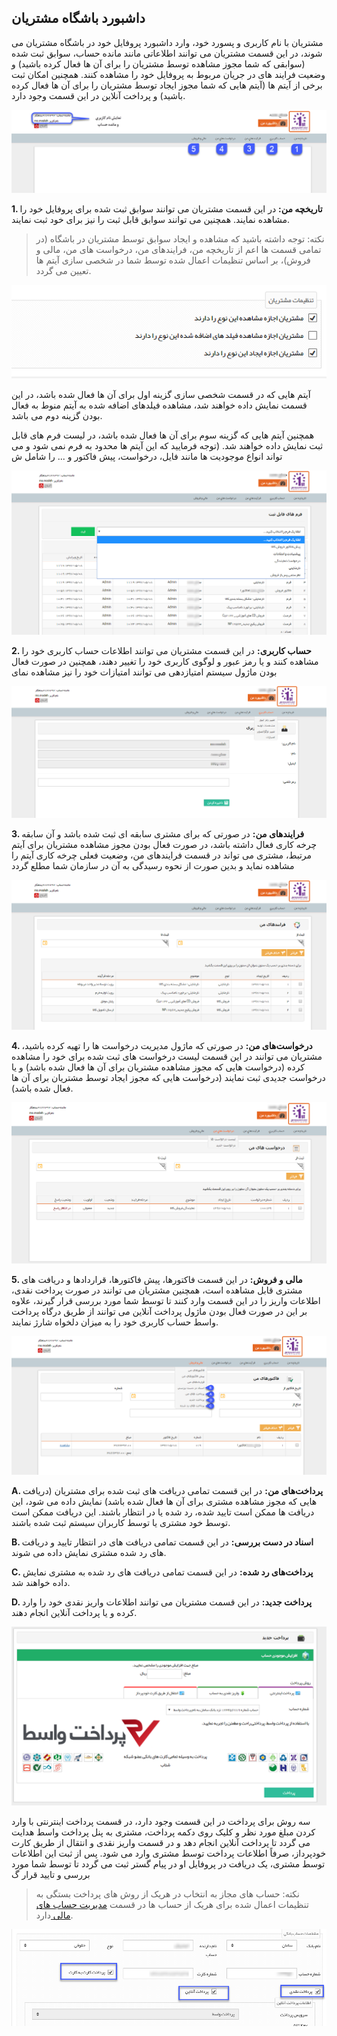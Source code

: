 ﻿## داشبورد باشگاه مشتریان

 مشتریان با نام کاربری و پسورد خود، وارد داشبورد پروفایل خود در باشگاه مشتریان می شوند، در این قسمت مشتریان می توانند اطلاعاتی مانند مانده حساب، سوابق ثبت شده (سوابقی که شما مجوز مشاهده توسط مشتریان را برای آن ها فعال کرده باشید) و وضعیت فرایند های در جریان مربوط به پروفایل خود را مشاهده کنند. همچنین امکان ثبت برخی از آیتم ها (آیتم هایی که شما مجوز ایجاد توسط مشتریان را برای آن ها فعال کرده باشید) و پرداخت آنلاین در این قسمت وجود دارد.
 
 ![](DashboardeMoshtarian1.png)
 
 **1. تاریخچه من:** در این قسمت مشتریان می توانند سوابق ثبت شده برای پروفایل خود را مشاهده نمایند. همچنین می توانند سوابق قابل ثبت را نیز برای خود ثبت نمایند.


>  نکته: توجه داشته باشید که مشاهده و ایجاد سوابق توسط مشتریان در باشگاه (در تمامی قسمت ها اعم از تاریخچه من، فرایندهای من، درخواست های من، مالی و فروش)، بر اساس تنظیمات اعمال شده توسط شما در شخصی سازی آیتم ها تعیین می گردد. 

![](DashboardeMoshtarian2.png)

آیتم هایی که در قسمت شخصی سازی گزینه اول برای آن ها فعال شده باشد، در این قسمت نمایش داده خواهند شد، مشاهده فیلدهای اضافه شده به آیتم منوط به فعال بودن گزینه دوم می باشد.

همچنین آیتم هایی که گزینه سوم برای آن ها فعال شده باشد، در لیست فرم های قابل ثبت نمایش داده خواهند شد. (توجه فرمایید که این آیتم ها محدود به فرم نمی شود و می تواند انواع موجودیت ها مانند فایل، درخواست، پیش فاکتور و ... را شامل ش

![](DashboardeMoshtarian3.png)

**2. حساب کاربری:** در این قسمت مشتریان می توانند اطلاعات حساب کاربری خود را مشاهده کنند و یا رمز عبور و لوگوی کاربری خود را تغییر دهند، همچنین در صورت فعال بودن ماژول سیستم امتیازدهی می توانند امتیازات خود را نیز مشاهده نمای

![](DashboardeMoshtarian4.png)

**3. فرایندهای من:** در صورتی که برای مشتری سابقه ای ثبت شده باشد و آن سابقه چرخه کاری فعال داشته باشد، در صورت فعال بودن مجوز مشاهده مشتریان برای آیتم مرتبط، مشتری می تواند در قسمت فرایندهای من، وضعیت فعلی چرخه کاری آیتم را مشاهده نماید و بدین صورت از نحوه رسیدگی به آن در سازمان شما مطلع گردد

![](DashboardeMoshtarian5.png)

**4. درخواست‌های من:** در صورتی که ماژول مدیریت درخواست ها را تهیه کرده باشید، مشتریان می توانند در این قسمت لیست درخواست های ثبت شده برای خود را مشاهده کرده (درخواست هایی که مجوز مشاهده مشتریان برای آن ها فعال شده باشد) و یا درخواست جدیدی ثبت نمایند (درخواست هایی که مجوز ایجاد توسط مشتریان برای آن ها فعال شده باشد).

![](DashboardeMoshtarian6.png)

**5. مالی و فروش:** در این قسمت فاکتورها، پیش فاکتورها، قراردادها و دریافت های مشتری قابل مشاهده است، همچنین مشتریان می توانند در صورت پرداخت نقدی، اطلاعات واریز را در این قسمت وارد کنند تا توسط شما مورد بررسی قرار گیرند، علاوه بر این در صورت فعال بودن ماژول پرداخت آنلاین می توانند از طریق درگاه پرداخت واسط حساب کاربری خود را به میزان دلخواه شارژ نمایند.

![](DashboardeMoshtarian7.png)

**A. پرداخت‌های من:** در این قسمت تمامی دریافت های ثبت شده برای مشتریان (دریافت هایی که مجوز مشاهده مشتری برای آن ها فعال شده باشد) نمایش داده می شود، این دریافت ها ممکن است تایید شده، رد شده یا در انتظار باشند. این دریافت ممکن است توسط خود مشتری یا توسط کاربران سیستم ثبت شده باشند.

**B. اسناد در دست بررسی:** در این قسمت تمامی دریافت های در انتظار تایید و دریافت های رد شده مشتری نمایش داده می شوند.

**C. پرداخت‌های رد شده:** در این قسمت تمامی دریافت های رد شده به مشتری نمایش داده خواهند شد.

**D. پرداخت جدید:** در این قسمت مشتریان می توانند اطلاعات واریز نقدی خود را وارد کرده و یا پرداخت آنلاین انجام دهند.

![](DashboardeMoshtarian8.png)

سه روش برای پرداخت در این قسمت وجود دارد، در قسمت پرداخت اینترنتی با وارد کردن مبلغ مورد نظر و کلیک روی دکمه پرداخت، مشتری به پنل پرداخت واسط هدایت می گردد تا پرداخت آنلاین انجام دهد و در قسمت واریز نقدی و انتقال از طریق کارت خودپرداز، صرفاً اطلاعات پرداخت توسط مشتری وارد می شود. پس از ثبت این اطلاعات توسط مشتری، یک دریافت در پروفایل او در پیام گستر ثبت می گردد تا توسط شما مورد بررسی و تایید قرار گ

> نکته: حساب های مجاز به انتخاب در هریک از روش های پرداخت بستگی به تنظیمات اعمال شده برای هریک از حساب ها در قسمت [مدیریت حساب های مالی ](https://github.com/1stco/PayamGostarDocs/blob/master/help%202.5.4/Basic-Information/Financial-account-management/Financial-account-management.md)دارد.

![](DashboardeMoshtarian9.png)


